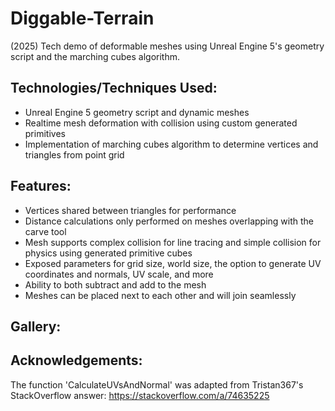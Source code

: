 # Diggable-Terrain
(2025) Tech demo of deformable meshes using Unreal Engine 5's geometry script and the marching cubes algorithm.

## Technologies/Techniques Used:
- Unreal Engine 5 geometry script and dynamic meshes
- Realtime mesh deformation with collision using custom generated primitives
- Implementation of marching cubes algorithm to determine vertices and triangles from point grid

## Features:
- Vertices shared between triangles for performance
- Distance calculations only performed on meshes overlapping with the carve tool
- Mesh supports complex collision for line tracing and simple collision for physics using generated primitive cubes
- Exposed parameters for grid size, world size, the option to generate UV coordinates and normals, UV scale, and more
- Ability to both subtract and add to the mesh
- Meshes can be placed next to each other and will join seamlessly

## Gallery:
<img src="https://github.com/user-attachments/assets/31adc427-a849-4419-8629-ea821eb940df" width="311" height="174" style="display:none">
<img src="https://github.com/user-attachments/assets/946f6256-e546-4fed-aa17-0bc7b4612b6e" width="311" height="174" style="display:none">
<img src="https://github.com/user-attachments/assets/d2bdfd04-5047-4eb4-9a2c-1b7a6ecdd525" width="311" height="174" style="display:none">
<img src="https://github.com/user-attachments/assets/d65f589f-1575-49f7-b424-c78f2b0154a8" width="311" height="174" style="display:none">

## Acknowledgements:
The function 'CalculateUVsAndNormal' was adapted from Tristan367's StackOverflow answer: https://stackoverflow.com/a/74635225
